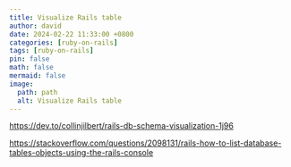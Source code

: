 ```yaml
---
title: Visualize Rails table
author: david
date: 2024-02-22 11:33:00 +0800
categories: [ruby-on-rails]
tags: [ruby-on-rails]
pin: false
math: false
mermaid: false
image:
  path: path
  alt: Visualize Rails table
---
```


https://dev.to/collinjilbert/rails-db-schema-visualization-1j96


https://stackoverflow.com/questions/2098131/rails-how-to-list-database-tables-objects-using-the-rails-console